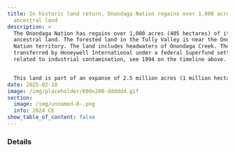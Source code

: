 ```yaml
---
title: In historic land return, Onondaga Nation regains over 1,000 acres of
  ancestral land
description: >
  The Onondaga Nation has regains over 1,000 acres (405 hectares) of its
  ancestral land. The forested land in the Tully Valley is near the Onondaga
  Nation territory. The land includes headwaters of Onondaga Creek. The land was
  transferred by Honeywell International under a federal Superfund settlement
  related to industrial contamination, see 1994 on the timeline above. 


  This land is part of an expanse of 2.5 million acres (1 million hectares) that was illegally taken over decades by New York State, beginning in 1788. The land was taken through illegal maneuvers that violated nation-to-nation treaties as well as U.S. federal law.
date: 2025-02-18
image: /img/placeholder/600x200-dddddd.gif
section:
  image: /img/unnamed-8-.png
  info: 2024 CE
show_table_of_content: false
---
```

### Details
